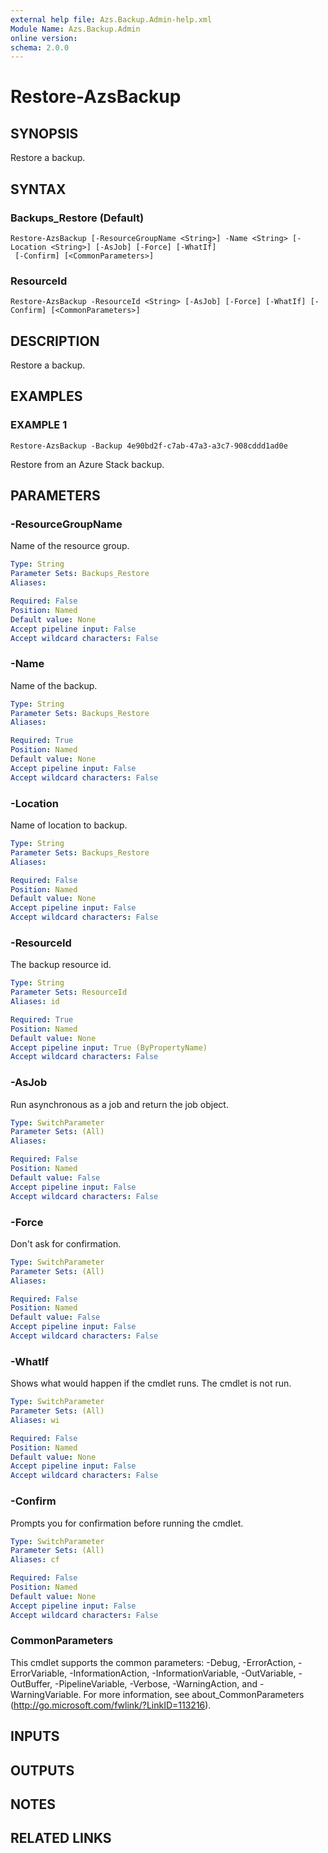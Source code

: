 ```yaml
---
external help file: Azs.Backup.Admin-help.xml
Module Name: Azs.Backup.Admin
online version:
schema: 2.0.0
---
```


# Restore-AzsBackup

## SYNOPSIS
Restore a backup.

## SYNTAX

### Backups_Restore (Default)
```
Restore-AzsBackup [-ResourceGroupName <String>] -Name <String> [-Location <String>] [-AsJob] [-Force] [-WhatIf]
 [-Confirm] [<CommonParameters>]
```

### ResourceId
```
Restore-AzsBackup -ResourceId <String> [-AsJob] [-Force] [-WhatIf] [-Confirm] [<CommonParameters>]
```

## DESCRIPTION
Restore a backup.

## EXAMPLES

### EXAMPLE 1
```
Restore-AzsBackup -Backup 4e90bd2f-c7ab-47a3-a3c7-908cddd1ad0e
```

Restore from an Azure Stack backup.

## PARAMETERS

### -ResourceGroupName
Name of the resource group.

```yaml
Type: String
Parameter Sets: Backups_Restore
Aliases:

Required: False
Position: Named
Default value: None
Accept pipeline input: False
Accept wildcard characters: False
```

### -Name
Name of the backup.

```yaml
Type: String
Parameter Sets: Backups_Restore
Aliases:

Required: True
Position: Named
Default value: None
Accept pipeline input: False
Accept wildcard characters: False
```

### -Location
Name of location to backup.

```yaml
Type: String
Parameter Sets: Backups_Restore
Aliases:

Required: False
Position: Named
Default value: None
Accept pipeline input: False
Accept wildcard characters: False
```

### -ResourceId
The backup resource id.

```yaml
Type: String
Parameter Sets: ResourceId
Aliases: id

Required: True
Position: Named
Default value: None
Accept pipeline input: True (ByPropertyName)
Accept wildcard characters: False
```

### -AsJob
Run asynchronous as a job and return the job object.

```yaml
Type: SwitchParameter
Parameter Sets: (All)
Aliases:

Required: False
Position: Named
Default value: False
Accept pipeline input: False
Accept wildcard characters: False
```

### -Force
Don't ask for confirmation.

```yaml
Type: SwitchParameter
Parameter Sets: (All)
Aliases:

Required: False
Position: Named
Default value: False
Accept pipeline input: False
Accept wildcard characters: False
```

### -WhatIf
Shows what would happen if the cmdlet runs.
The cmdlet is not run.

```yaml
Type: SwitchParameter
Parameter Sets: (All)
Aliases: wi

Required: False
Position: Named
Default value: None
Accept pipeline input: False
Accept wildcard characters: False
```

### -Confirm
Prompts you for confirmation before running the cmdlet.

```yaml
Type: SwitchParameter
Parameter Sets: (All)
Aliases: cf

Required: False
Position: Named
Default value: None
Accept pipeline input: False
Accept wildcard characters: False
```

### CommonParameters
This cmdlet supports the common parameters: -Debug, -ErrorAction, -ErrorVariable, -InformationAction, -InformationVariable, -OutVariable, -OutBuffer, -PipelineVariable, -Verbose, -WarningAction, and -WarningVariable. For more information, see about_CommonParameters (<http://go.microsoft.com/fwlink/?LinkID=113216>).

## INPUTS

## OUTPUTS

## NOTES

## RELATED LINKS
